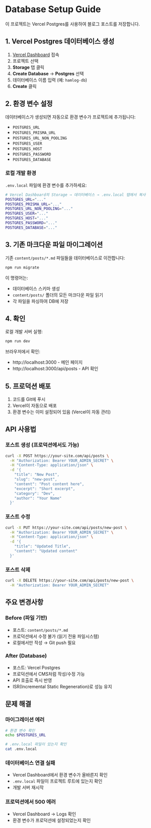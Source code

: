 # Database Setup Guide

이 프로젝트는 Vercel Postgres를 사용하여 블로그 포스트를 저장합니다.

## 1. Vercel Postgres 데이터베이스 생성

1. [Vercel Dashboard](https://vercel.com/dashboard) 접속
2. 프로젝트 선택
3. **Storage** 탭 클릭
4. **Create Database** → **Postgres** 선택
5. 데이터베이스 이름 입력 (예: `hamlog-db`)
6. **Create** 클릭

## 2. 환경 변수 설정

데이터베이스가 생성되면 자동으로 환경 변수가 프로젝트에 추가됩니다:

- `POSTGRES_URL`
- `POSTGRES_PRISMA_URL`
- `POSTGRES_URL_NON_POOLING`
- `POSTGRES_USER`
- `POSTGRES_HOST`
- `POSTGRES_PASSWORD`
- `POSTGRES_DATABASE`

### 로컬 개발 환경

`.env.local` 파일에 환경 변수를 추가하세요:

```bash
# Vercel Dashboard의 Storage → 데이터베이스 → .env.local 탭에서 복사
POSTGRES_URL="..."
POSTGRES_PRISMA_URL="..."
POSTGRES_URL_NON_POOLING="..."
POSTGRES_USER="..."
POSTGRES_HOST="..."
POSTGRES_PASSWORD="..."
POSTGRES_DATABASE="..."
```

## 3. 기존 마크다운 파일 마이그레이션

기존 `content/posts/*.md` 파일들을 데이터베이스로 이전합니다:

```bash
npm run migrate
```

이 명령어는:
- 데이터베이스 스키마 생성
- `content/posts/` 폴더의 모든 마크다운 파일 읽기
- 각 파일을 파싱하여 DB에 저장

## 4. 확인

로컬 개발 서버 실행:

```bash
npm run dev
```

브라우저에서 확인:
- http://localhost:3000 - 메인 페이지
- http://localhost:3000/api/posts - API 확인

## 5. 프로덕션 배포

1. 코드를 Git에 푸시
2. Vercel이 자동으로 배포
3. 환경 변수는 이미 설정되어 있음 (Vercel이 자동 관리)

## API 사용법

### 포스트 생성 (프로덕션에서도 가능)

```bash
curl -X POST https://your-site.com/api/posts \
  -H "Authorization: Bearer YOUR_ADMIN_SECRET" \
  -H "Content-Type: application/json" \
  -d '{
    "title": "New Post",
    "slug": "new-post",
    "content": "Post content here",
    "excerpt": "Short excerpt",
    "category": "Dev",
    "author": "Your Name"
  }'
```

### 포스트 수정

```bash
curl -X PUT https://your-site.com/api/posts/new-post \
  -H "Authorization: Bearer YOUR_ADMIN_SECRET" \
  -H "Content-Type: application/json" \
  -d '{
    "title": "Updated Title",
    "content": "Updated content"
  }'
```

### 포스트 삭제

```bash
curl -X DELETE https://your-site.com/api/posts/new-post \
  -H "Authorization: Bearer YOUR_ADMIN_SECRET"
```

## 주요 변경사항

### Before (파일 기반)
- 포스트: `content/posts/*.md`
- 프로덕션에서 수정 불가 (읽기 전용 파일시스템)
- 로컬에서만 작성 → Git push 필요

### After (Database)
- 포스트: Vercel Postgres
- 프로덕션에서 CMS처럼 작성/수정 가능
- API 호출로 즉시 반영
- ISR(Incremental Static Regeneration)로 성능 유지

## 문제 해결

### 마이그레이션 에러
```bash
# 환경 변수 확인
echo $POSTGRES_URL

# .env.local 파일이 있는지 확인
cat .env.local
```

### 데이터베이스 연결 실패
- Vercel Dashboard에서 환경 변수가 올바른지 확인
- `.env.local` 파일이 프로젝트 루트에 있는지 확인
- 개발 서버 재시작

### 프로덕션에서 500 에러
- Vercel Dashboard → Logs 확인
- 환경 변수가 프로덕션에 설정되었는지 확인
